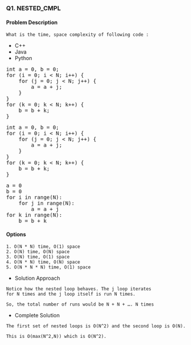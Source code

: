### Q1. NESTED_CMPL
#### Problem Description
```text
What is the time, space complexity of following code :
```
<ul>
<li><a>C++</a></li>
<li><a>Java</a></li>
<li><a>Python</a></li>
</ul>
<pre>
int a = 0, b = 0;    
for (i = 0; i &lt; N; i++) {
    for (j = 0; j &lt; N; j++) {
        a = a + j;
    }
}
for (k = 0; k &lt; N; k++) {
    b = b + k;
} 
</pre>

<pre>
int a = 0, b = 0;    
for (i = 0; i &lt; N; i++) {
    for (j = 0; j &lt; N; j++) {
        a = a + j;
    }
}
for (k = 0; k &lt; N; k++) {
    b = b + k;
}
</pre>

<pre>
a = 0
b = 0
for i in range(N):
    for j in range(N):
        a = a + j
for k in range(N):
    b = b + k
</pre>

#### Options
```text
1. O(N * N) time, O(1) space
2. O(N) time, O(N) space
3. O(N) time, O(1) space
4. O(N * N) time, O(N) space
5. O(N * N * N) time, O(1) space
```

* Solution Approach
```text
Notice how the nested loop behaves. The j loop iterates 
for N times and the j loop itself is run N times.

So, the total number of runs would be N + N + …. N times
```
* Complete Solution
```text
The first set of nested loops is O(N^2) and the second loop is O(N). 

This is O(max(N^2,N)) which is O(N^2). 
```

